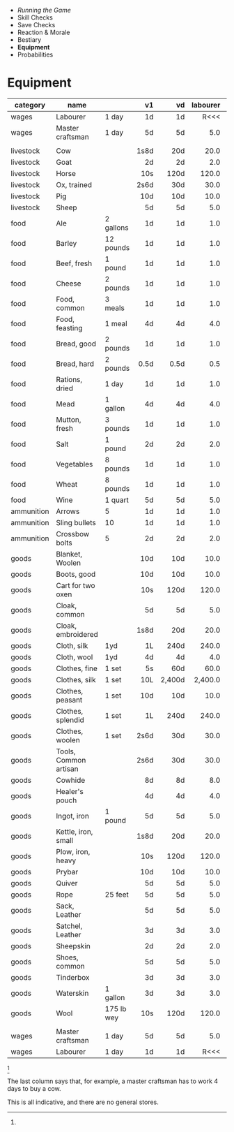 
<!-- .margin.compass -->
* _Running the Game_
* Skill Checks
* Save Checks
* Reaction & Morale
* Bestiary
* **Equipment**
* Probabilities


# Equipment

| category  | name                        |              | v1       | vd       | labourer | master   |
|-----------|-----------------------------|--------------|---------:|---------:|---------:|---------:|
| wages     | Labourer                    |        1 day |       1d |       1d | R<<<     |      0.2 |
| wages     | Master craftsman            |        1 day |       5d |       5d |      5.0 | R<<<     |
|           |                             |              |          |          |          |          |
| livestock | Cow                         |              |     1s8d |      20d |     20.0 |      4.0 |
| livestock | Goat                        |              |       2d |       2d |      2.0 |      0.4 |
| livestock | Horse                       |              |      10s |     120d |    120.0 |     24.0 |
| livestock | Ox, trained                 |              |     2s6d |      30d |     30.0 |      6.0 |
| livestock | Pig                         |              |      10d |      10d |     10.0 |      2.0 |
| livestock | Sheep                       |              |       5d |       5d |      5.0 |      1.0 |
| food      | Ale                         |    2 gallons |       1d |       1d |      1.0 |      0.2 |
| food      | Barley                      |    12 pounds |       1d |       1d |      1.0 |      0.2 |
| food      | Beef, fresh                 |      1 pound |       1d |       1d |      1.0 |      0.2 |
| food      | Cheese                      |     2 pounds |       1d |       1d |      1.0 |      0.2 |
| food      | Food, common                |      3 meals |       1d |       1d |      1.0 |      0.2 |
| food      | Food, feasting              |       1 meal |       4d |       4d |      4.0 |      0.8 |
| food      | Bread, good                 |     2 pounds |       1d |       1d |      1.0 |      0.2 |
| food      | Bread, hard                 |     2 pounds |     0.5d |     0.5d |      0.5 |      0.1 |
| food      | Rations, dried              |        1 day |       1d |       1d |      1.0 |      0.2 |
| food      | Mead                        |     1 gallon |       4d |       4d |      4.0 |      0.8 |
| food      | Mutton, fresh               |     3 pounds |       1d |       1d |      1.0 |      0.2 |
| food      | Salt                        |      1 pound |       2d |       2d |      2.0 |      0.4 |
| food      | Vegetables                  |     8 pounds |       1d |       1d |      1.0 |      0.2 |
| food      | Wheat                       |     8 pounds |       1d |       1d |      1.0 |      0.2 |
| food      | Wine                        |      1 quart |       5d |       5d |      5.0 |      1.0 |
| ammunition | Arrows                     |            5 |       1d |       1d |      1.0 |      0.2 |
| ammunition | Sling bullets              |           10 |       1d |       1d |      1.0 |      0.2 |
| ammunition | Crossbow bolts             |            5 |       2d |       2d |      2.0 |      0.4 |
| goods     | Blanket, Woolen             |              |      10d |      10d |     10.0 |      2.0 |
| goods     | Boots, good                 |              |      10d |      10d |     10.0 |      2.0 |
| goods     | Cart for two oxen           |              |      10s |     120d |    120.0 |     24.0 |
| goods     | Cloak, common               |              |       5d |       5d |      5.0 |      1.0 |
| goods     | Cloak, embroidered          |              |     1s8d |      20d |     20.0 |      4.0 |
| goods     | Cloth, silk                 |          1yd |       1L |     240d |    240.0 |     48.0 |
| goods     | Cloth, wool                 |          1yd |       4d |       4d |      4.0 |      0.8 |
| goods     | Clothes, fine               |        1 set |       5s |      60d |     60.0 |     12.0 |
| goods     | Clothes, silk               |        1 set |      10L |   2,400d |  2,400.0 |    480.0 |
| goods     | Clothes, peasant            |        1 set |      10d |      10d |     10.0 |      2.0 |
| goods     | Clothes, splendid           |        1 set |       1L |     240d |    240.0 |     48.0 |
| goods     | Clothes, woolen             |        1 set |     2s6d |      30d |     30.0 |      6.0 |
| goods     | Tools, Common artisan       |              |     2s6d |      30d |     30.0 |      6.0 |
| goods     | Cowhide                     |              |       8d |       8d |      8.0 |      1.6 |
| goods     | Healer's pouch              |              |       4d |       4d |      4.0 |      0.8 |
| goods     | Ingot, iron                 |      1 pound |       5d |       5d |      5.0 |      1.0 |
| goods     | Kettle, iron, small         |              |     1s8d |      20d |     20.0 |      4.0 |
| goods     | Plow, iron, heavy           |              |      10s |     120d |    120.0 |     24.0 |
| goods     | Prybar                      |              |      10d |      10d |     10.0 |      2.0 |
| goods     | Quiver                      |              |       5d |       5d |      5.0 |      1.0 |
| goods     | Rope                        |      25 feet |       5d |       5d |      5.0 |      1.0 |
| goods     | Sack, Leather               |              |       5d |       5d |      5.0 |      1.0 |
| goods     | Satchel, Leather            |              |       3d |       3d |      3.0 |      0.6 |
| goods     | Sheepskin                   |              |       2d |       2d |      2.0 |      0.4 |
| goods     | Shoes, common               |              |       5d |       5d |      5.0 |      1.0 |
| goods     | Tinderbox                   |              |       3d |       3d |      3.0 |      0.6 |
| goods     | Waterskin                   |     1 gallon |       3d |       3d |      3.0 |      0.6 |
| goods     | Wool                        |   175 lb wey |      10s |     120d |    120.0 |     24.0 |
|           |                             |              |          |          |          |          |
| wages     | Master craftsman            |        1 day |       5d |       5d |      5.0 | R<<<     |
| wages     | Labourer                    |        1 day |       1d |       1d | R<<<     |      0.2 |

[^1]

[^1]:
  <!-- .u275px -->
  The last column says that, for example, a master craftsman has to work 4 days to buy a cow.

  This is all indicative, and there are no general stores.

